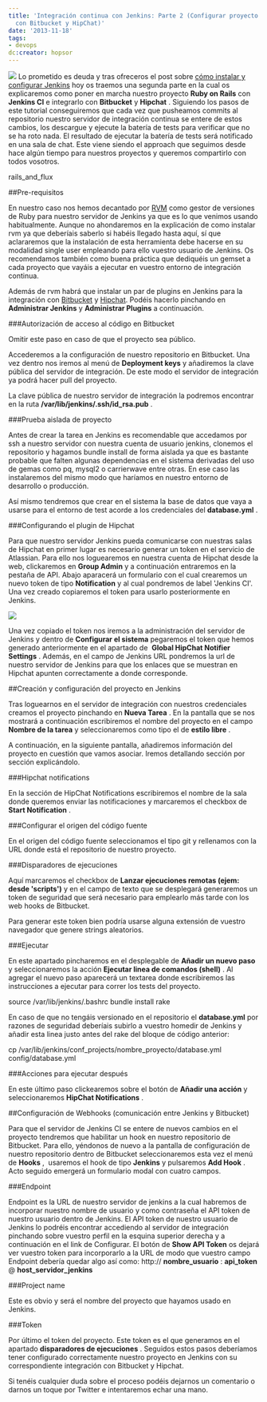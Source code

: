 ```yaml
---
title: 'Integración continua con Jenkins: Parte 2 (Configurar proyecto Rails e integración
  con Bitbucket y HipChat)'
date: '2013-11-18'
tags:
- devops
dc:creator: hopsor
---
```


[![](http://blog.diacode.com/wp-content/uploads/2013/10/jenkins-rails.png)](http://blog.diacode.com/wp-content/uploads/2013/10/jenkins-rails.png)
Lo prometido es deuda y tras ofreceros el post sobre 
[cómo instalar y configurar Jenkins](http://blog.diacode.com/integracion-continua-con-jenkins-parte-1-introduccion-e-instalacion) hoy os traemos una segunda parte en la cual os explicaremos como poner en marcha nuestro proyecto 
**Ruby on Rails**
 con 
**Jenkins CI**
 e integrarlo con 
**Bitbucket**
 y 
**Hipchat**
. Siguiendo los pasos de este tutorial conseguiremos que cada vez que 
pusheamos commits al repositorio nuestro servidor de integración continua se entere de estos cambios, los descargue y ejecute la batería de tests para verificar que no se ha roto nada. El resultado de ejecutar la batería de tests será notificado en una sala de chat. Este viene siendo el 
approach que seguimos desde hace algún tiempo para nuestros proyectos y queremos compartirlo con todos vosotros.


rails_and_flux

##Pre-requisitos

En nuestro caso nos hemos decantado por 
[RVM](http://rvm.io/) como gestor de versiones de Ruby para nuestro servidor de Jenkins ya que es lo que venimos usando habitualmente. Aunque no ahondaremos en la explicación de como instalar rvm ya que deberíais saberlo si habéis llegado hasta aquí, sí que aclararemos que la instalación de esta herramienta debe hacerse en su modalidad single user empleando para ello vuestro usuario de Jenkins. Os recomendamos también como buena práctica que dediquéis un gemset a cada proyecto que vayáis a ejecutar en vuestro entorno de integración continua.

Además de rvm habrá que instalar un par de plugins en Jenkins para la integración con 
[Bitbucket](https://wiki.jenkins-ci.org/display/JENKINS/Git+Plugin) y 
[Hipchat](http://wiki.jenkins-ci.org/display/JENKINS/HipChat+Plugin). Podéis hacerlo pinchando en 
**Administrar Jenkins**
 y 
**Administrar Plugins**
 a continuación.

###Autorización de acceso al código en Bitbucket


Omitir este paso en caso de que el proyecto sea público.

Accederemos a la configuración de nuestro repositorio en Bitbucket. Una vez dentro nos iremos al menú de 
**Deployment keys**
 y añadiremos la clave pública del servidor de integración. De este modo el servidor de integración ya podrá hacer pull del proyecto.

La clave pública de nuestro servidor de integración la podremos encontrar en la ruta 
**/var/lib/jenkins/.ssh/id_rsa.pub**
.


###Prueba aislada de proyecto


Antes de crear la tarea en Jenkins es recomendable que accedamos por ssh a nuestro servidor con nuestra cuenta de usuario jenkins, clonemos el repositorio y hagamos bundle install de forma aislada ya que es bastante probable que falten algunas dependencias en el sistema derivadas del uso de gemas como pq, mysql2 o carrierwave entre otras. En ese caso las instalaremos del mismo modo que haríamos en nuestro entorno de desarrollo o producción.

Así mismo tendremos que crear en el sistema la base de datos que vaya a usarse para el entorno de test acorde a los credenciales del 
**database.yml**
.


###Configurando el plugin de Hipchat

Para que nuestro servidor Jenkins pueda comunicarse con nuestras salas de Hipchat en primer lugar es necesario generar un token en el servicio de Atlassian. Para ello nos loguearemos en nuestra cuenta de Hipchat desde la web, clickaremos en 
**Group Admin**
 y a continuación entraremos en la pestaña de API. Abajo aparacerá un formulario con el cual crearemos un nuevo token de tipo 
**Notification**
 y al cual pondremos de label 'Jenkins CI'. Una vez creado copiaremos el token para usarlo posteriormente en Jenkins.


[![](http://blog.diacode.com/wp-content/uploads/2013/11/hipchat-api-token.png)](http://blog.diacode.com/wp-content/uploads/2013/11/hipchat-api-token.png)

Una vez copiado el token nos iremos a la administración del servidor de Jenkins y dentro de 
**Configurar el sistema**
 pegaremos el token que hemos generado anteriormente en el apartado de 
**Global HipChat Notifier Settings**
. Además, en el campo de Jenkins URL pondremos la url de nuestro servidor de Jenkins para que los enlaces que se muestran en Hipchat apunten correctamente a donde corresponde.

##Creación y configuración del proyecto en Jenkins


Tras loguearnos en el servidor de integración con nuestros credenciales creamos el proyecto pinchando en 
**Nueva Tarea**
. En la pantalla que se nos mostrará a continuación escribiremos el nombre del proyecto en el campo 
**Nombre de la tarea**
 y seleccionaremos como tipo el de 
**estilo libre**
.

A continuación, en la siguiente pantalla, añadiremos información del proyecto en cuestión que vamos asociar. Iremos detallando sección por sección explicándolo.


###Hipchat notifications


En la sección de HipChat Notifications escribiremos el nombre de la sala donde queremos enviar las notificaciones y marcaremos el checkbox de 
**Start Notification**
.


###Configurar el origen del código fuente


En el origen del código fuente seleccionamos el tipo git y rellenamos con la URL donde está el repositorio de nuestro proyecto.


###Disparadores de ejecuciones


Aquí marcaremos el checkbox de 
**Lanzar ejecuciones remotas (ejem: desde 'scripts')**
 y en el campo de texto que se desplegará generaremos un token de seguridad que será necesario para emplearlo más tarde con los web hooks de Bitbucket.

Para generar este token bien podría usarse alguna extensión de vuestro navegador que genere strings aleatorios.


###Ejecutar


En este apartado pincharemos en el desplegable de 
**Añadir un nuevo paso**
 y seleccionaremos la acción 
**Ejecutar linea de comandos (shell)**
. Al agregar el nuevo paso aparecerá un textarea donde escribiremos las instrucciones a ejecutar para correr los tests del proyecto.


source /var/lib/jenkins/.bashrc
bundle install
rake

En caso de que no tengáis versionado en el repositorio el 
**database.yml**
 por razones de seguridad deberíais subirlo a vuestro homedir de Jenkins y añadir esta linea justo antes del rake del bloque de código anterior:


cp /var/lib/jenkins/conf_projects/nombre_proyecto/database.yml config/database.yml

###Acciones para ejecutar después


En este último paso clickearemos sobre el botón de 
**Añadir una acción**
 y seleccionaremos 
**HipChat Notifications**
.


##Configuración de Webhooks (comunicación entre Jenkins y Bitbucket)


Para que el servidor de Jenkins CI se entere de nuevos cambios en el proyecto tendremos que habilitar un hook en nuestro repositorio de Bitbucket. Para ello, yéndonos de nuevo a la pantalla de configuración de nuestro repositorio dentro de Bitbucket seleccionaremos esta vez el menú de 
**Hooks**
,  usaremos el hook de tipo 
**Jenkins**
 y pulsaremos 
**Add Hook**
. Acto seguido emergerá un formulario modal con cuatro campos.


###Endpoint


Endpoint es la URL de nuestro servidor de jenkins a la cual habremos de incorporar nuestro nombre de usuario y como contraseña el API token de nuestro usuario dentro de Jenkins. El API token de nuestro usuario de Jenkins lo podréis encontrar accediendo al servidor de integración pinchando sobre vuestro perfil en la esquina superior derecha y a continuación en el link de Configurar. El botón de 
**Show API Token**
 os dejará ver vuestro token para incorporarlo a la URL de modo que vuestro campo Endpoint debería quedar algo así como:
http://
**nombre_usuario**
:
**api_token**
@
**host_servidor_jenkins**


###Project name


Este es obvio y será el nombre del proyecto que hayamos usado en Jenkins.


###Token


Por último el token del proyecto. Este token es el que generamos en el apartado 
**disparadores de ejecuciones**
.
Seguidos estos pasos deberíamos tener configurado correctamente nuestro proyecto en Jenkins con su correspondiente integración con Bitbucket y Hipchat.

Si tenéis cualquier duda sobre el proceso podéis dejarnos un comentario o darnos un toque por Twitter e intentaremos echar una mano.
